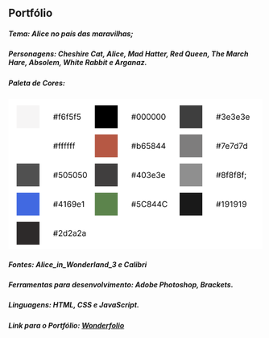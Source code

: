## Portfólio

##### Tema: Alice no país das maravilhas;
##### Personagens: Cheshire Cat, Alice, Mad Hatter, Red Queen, The March Hare, Absolem, White Rabbit e Arganaz.

##### Paleta de Cores: 
![alt text](https://github.com/NicoleBaraldi/PWEB/blob/main/Portifólio/Cores.png)
 
##### Fontes: Alice_in_Wonderland_3 e Calibri

##### Ferramentas para desenvolvimento: Adobe Photoshop, Brackets.

##### Linguagens: HTML, CSS e JavaScript.

##### Link para o Portfólio: [Wonderfolio](https://wonderfolio.netlify.app/)
